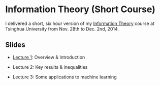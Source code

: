# Information Theory (Short Course)

I delivered a short, six hour version of my 
[Information Theory](/work/comp/2610/) course at Tsinghua University from Nov.
28th to Dec. 2nd, 2014.

## Slides

- [Lecture 1](/bits/info/short-l1.pdf): Overview & Introduction

- Lecture 2: Key results & inequalities

- Lecture 3: Some applications to machine learning

